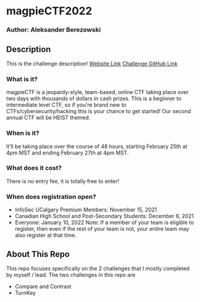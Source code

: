 # magpieCTF2022

### Author: Aleksander Berezowski

## Description
This is the challenge description!
[Website Link](https://2022.magpiectf.ca/)
[Challenge GitHub Link](https://github.com/infosec-ucalgary/magpieCTF2022-public/tree/main/challenges)

### What is it?
magpieCTF is a jeopardy-style, team-based, online CTF taking place over two days with thousands of dollars in cash prizes. This is a beginner to intermediate level CTF, so if you're brand new to CTFs/cybersecurity/hacking this is your chance to get started!
Our second annual CTF will be HEIST themed.

### When is it?
It’ll be taking place over the course of 48 hours, starting February 25th at 4pm MST and ending February 27th at 4pm MST.

### What does it cost?
There is no entry fee, it is totally free to enter!

### When does registration open?
* InfoSec UCalgary Premium Members: November 15, 2021
* Canadian High School and Post-Secondary Students: December 6, 2021
* Everyone: January 10, 2022
Note: If a member of your team is eligible to register, then even if the rest of your team is not, your entire team may also register at that time.

## About This Repo
This repo focuses specifically on the 2 challenges that I mostly completed by myself / lead. The two challenges in this repo are
* Compare and Contrast
* TurnKey
